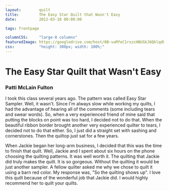 ```yaml
---
layout:        quilt
title:         The Easy Star Quilt that Wasn't Easy
date:          2012-03-10 00:00:00

tags: frontpage

columnCSS:     "large-8 columns"
featuredImage: https://googledrive.com/host/0B-vuMfeC1rxzcHBUSkJ6QklqdFU
css:           "height: 300px; width: 100%;"
---
```


# The Easy Star Quilt that Wasn't Easy

### Patti McLain Fulton

I took this class several years ago.  The pattern was called Easy Star Sampler.  Well, it wasn't.  Since I'm always slow while working my quilts, I had the advantage of hearing all of the comments (some including tears and swear words).  So, when a very experienced friend of mine said that putting the blocks on point was too hard, I decided not to do that.  When the beautiful ribbon border brought another very experienced quilter to tears, I decided not to do that either.  So, I just did a straight set with sashing and cornerstones.  Then the quiltop just sat for a few years. 

When Jackie began her long-arm business, I decided that this was the time to finish that quilt.  Well, Jackie and I spent about six hours on the phone choosing the quilting patterns.  It was well worth it.  The quilting that Jackie did truly makes the quilt.  It is so gorgeous.  Without the quilting it would be just another sampler.  A fellow quilter asked me why we chose to quilt it using a barn red color.  My response was, "So the quilting shows up".  I love this quilt because of the wonderful job that Jackie did.  I would highly recommend her to quilt your quilts.
